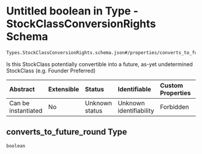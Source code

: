 # Untitled boolean in Type - StockClassConversionRights Schema

```txt
Types.StockClassConversionRights.schema.json#/properties/converts_to_future_round
```

Is this StockClass potentially convertible into a future, as-yet undetermined StockClass (e.g. Founder Preferred)

| Abstract            | Extensible | Status         | Identifiable            | Custom Properties | Additional Properties | Access Restrictions | Defined In                                                                                                        |
| :------------------ | :--------- | :------------- | :---------------------- | :---------------- | :-------------------- | :------------------ | :---------------------------------------------------------------------------------------------------------------- |
| Can be instantiated | No         | Unknown status | Unknown identifiability | Forbidden         | Allowed               | none                | [StockClassConversionRights.schema.json*](../types/StockClassConversionRights.schema.json "open original schema") |

## converts_to_future_round Type

`boolean`
